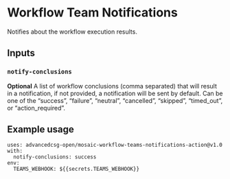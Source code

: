 # Workflow Team Notifications

Notifies about the workflow execution results.

## Inputs

### `notify-conclusions`

**Optional** A list of workflow conclusions (comma separated) that will result in a notification, if not provided, a notification will be sent by default. Can be one of the “success”, “failure”, “neutral”, “cancelled”, “skipped”, “timed_out”, or “action_required”.

## Example usage
```
uses: advancedcsg-open/mosaic-workflow-teams-notifications-action@v1.0
with:
  notify-conclusions: success
env:
  TEAMS_WEBHOOK: ${{secrets.TEAMS_WEBHOOK}}
```
